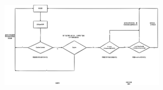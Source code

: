 ![test](https://github.com/StoryKing123/Notes/blob/3a5e92b43838abd13c63195cba95fadf7787d6a8/pics/cache.drawio.png)